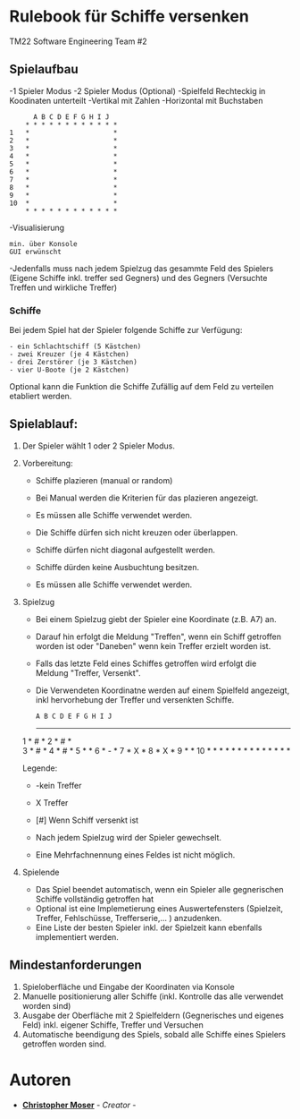 # Rulebook für Schiffe versenken 
TM22 Software Engineering Team #2 

## Spielaufbau

-1 Spieler Modus 
	-2 Spieler Modus (Optional) 
-Spielfeld Rechteckig in Koodinaten unterteilt
	-Vertikal mit Zahlen
	-Horizontal mit Buchstaben  
	
	      A B C D E F G H I J 
	    * * * * * * * * * * * * 
	1   *                     *	
	2   *                     * 		
	3   *                     *
	4   *                     *
	5   *                     *
	6   *                     *
	7   *                     *
	8   *                     *
	9   *                     *
   	10  *                     *
	    * * * * * * * * * * * *

-Visualisierung

	min. über Konsole 
	GUI erwünscht
    
-Jedenfalls muss nach jedem Spielzug das gesammte Feld des Spielers (Eigene Schiffe inkl. treffer sed Gegners) und des Gegners (Versuchte Treffen und wirkliche Treffer) 

### Schiffe 
Bei jedem Spiel hat der Spieler folgende Schiffe zur Verfügung:

    - ein Schlachtschiff (5 Kästchen)
    - zwei Kreuzer (je 4 Kästchen)
    - drei Zerstörer (je 3 Kästchen)
    - vier U-Boote (je 2 Kästchen)
    
Optional kann die Funktion die Schiffe Zufällig auf dem Feld zu verteilen etabliert werden. 

## Spielablauf: 
1. Der Spieler wählt 1 oder 2 Spieler Modus. 
2. Vorbereitung:
    - Schiffe plazieren (manual or random)
    - Bei Manual werden die Kriterien für das plazieren angezeigt. 
    - Es müssen alle Schiffe verwendet werden. 
    - Die Schiffe dürfen sich nicht kreuzen oder überlappen. 
    - Schiffe dürfen nicht diagonal aufgestellt werden. 
    - Schiffe dürden keine Ausbuchtung besitzen. 
  
    - Es müssen alle Schiffe verwendet werden. 
    
 3. Spielzug
    - Bei einem Spielzug giebt der Spieler eine Koordinate (z.B. A7) an. 
    - Darauf hin erfolgt die Meldung "Treffen", wenn ein Schiff getroffen worden ist oder "Daneben" wenn kein Treffer erzielt worden ist. 
    - Falls das letzte Feld eines Schiffes getroffen wird erfolgt die Meldung "Treffer, Versenkt". 
    - Die Verwendeten Koordinatne werden auf einem Spielfeld angezeigt, inkl hervorhebung der Treffer und versenkten Schiffe. 

    
     
          A B C D E F G H I J 
	    * * * * * * * * * * * * 
	1   *                   # *	
	2   *                   # * 		
	3   *                   # *
	4   *                   # *
	5   *                     *
	6   *	-                 *
	7   *	X                 *
	8   *	X                 *
	9   *                     *
   	10  *                     *
	    * * * * * * * * * * * *
	
	Legende:
	- -kein Treffer 
	- X Treffer 
	- [#] Wenn Schiff versenkt ist
	
	- Nach jedem Spielzug wird der Spieler gewechselt. 
	- Eine Mehrfachnennung eines Feldes ist nicht möglich. 


4. Spielende 
   - Das Spiel beendet automatisch, wenn ein Spieler alle gegnerischen Schiffe vollständig getroffen hat 
   - Optional ist eine Implemetierung eines Auswertefensters (Spielzeit, Treffer, Fehlschüsse, Trefferserie,... ) anzudenken. 
   - Eine Liste der besten Spieler inkl. der Spielzeit kann ebenfalls implementiert werden. 


## Mindestanforderungen
1. Spieloberfläche und Eingabe der Koordinaten via Konsole 
2. Manuelle positionierung aller Schiffe (inkl. Kontrolle das alle verwendet worden sind) 
3. Ausgabe der Oberfläche mit 2 Spielfeldern (Gegnerisches und eigenes Feld) inkl. eigener Schiffe, Treffer und Versuchen
4. Automatische beendigung des Spiels, sobald alle Schiffe eines Spielers getroffen worden sind. 

# Autoren
- **[Christopher Moser](https://www.linkedin.com/in/christopher-moser-826658141/)** - *Creator* -
